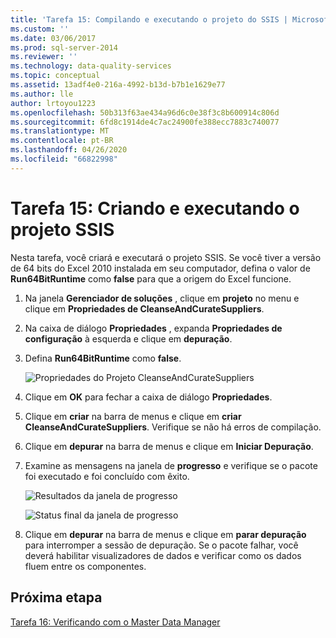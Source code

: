 ```yaml
---
title: 'Tarefa 15: Compilando e executando o projeto do SSIS | Microsoft Docs'
ms.custom: ''
ms.date: 03/06/2017
ms.prod: sql-server-2014
ms.reviewer: ''
ms.technology: data-quality-services
ms.topic: conceptual
ms.assetid: 13adf4e0-216a-4992-b13d-b7b1e1629e77
ms.author: lle
author: lrtoyou1223
ms.openlocfilehash: 50b313f63ae434a96d6c0e38f3c8b600914c806d
ms.sourcegitcommit: 6fd8c1914de4c7ac24900fe388ecc7883c740077
ms.translationtype: MT
ms.contentlocale: pt-BR
ms.lasthandoff: 04/26/2020
ms.locfileid: "66822998"
---
```

# <a name="task-15-building-and-running-the-ssis-project"></a>Tarefa 15: Criando e executando o projeto SSIS

  Nesta tarefa, você criará e executará o projeto SSIS. Se você tiver a versão de 64 bits do Excel 2010 instalada em seu computador, defina o valor de **Run64BitRuntime** como **false** para que a origem do Excel funcione.  
  
1.  Na janela **Gerenciador de soluções** , clique em **projeto** no menu e clique em **Propriedades de CleanseAndCurateSuppliers**.  
  
2.  Na caixa de diálogo **Propriedades** , expanda **Propriedades de configuração** à esquerda e clique em **depuração**.  
  
3.  Defina **Run64BitRuntime** como **false**.  
  
     ![Propriedades do Projeto CleanseAndCurateSuppliers](../../2014/tutorials/media/et-buildingandrunningthessisproject-01.jpg "Propriedades do Projeto CleanseAndCurateSuppliers")  
  
4.  Clique em **OK** para fechar a caixa de diálogo **Propriedades**.  
  
5.  Clique em **criar** na barra de menus e clique em **criar CleanseAndCurateSuppliers**. Verifique se não há erros de compilação.  
  
6.  Clique em **depurar** na barra de menus e clique em **Iniciar Depuração**.  
  
7.  Examine as mensagens na janela de **progresso** e verifique se o pacote foi executado e foi concluído com êxito.  
  
     ![Resultados da janela de progresso](../../2014/tutorials/media/et-buildingandrunningthessisproject-02.jpg "Resultados da janela de progresso")  
  
     ![Status final da janela de progresso](../../2014/tutorials/media/et-buildingandrunningthessisproject-03.jpg "Status final da janela de progresso")  
  
8.  Clique em **depurar** na barra de menus e clique em **parar depuração** para interromper a sessão de depuração. Se o pacote falhar, você deverá habilitar visualizadores de dados e verificar como os dados fluem entre os componentes.  
  
## <a name="next-step"></a>Próxima etapa  
 [Tarefa 16: Verificando com o Master Data Manager](../../2014/tutorials/task-16-verifying-with-master-data-manager.md)  
  
  
